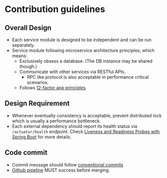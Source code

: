 # Contribution guidelines

## Overall Design

* Each service module is designed to be independent and can be run separately.
* Service module following microservice architecture principles, which means:
  * Exclusively obsess a database. (The DB instance may be shared though.)
  * Communicate with other services via RESTful APIs.
    * RPC like protocol is also acceptable in performance critical scenarios.
  * Follows [12-factor app principles](https://12factor.net/).

## Design Requirement

* Whenever eventually consistency is acceptable, prevent distributed lock which is usually a performance bottleneck.
* Each external dependency should report its health status via `/actuator/health` endpoint. 
  Check [Liveness and Readiness Probes with Spring Boot](https://spring.io/blog/2020/03/25/liveness-and-readiness-probes-with-spring-boot) for more details.

## Code commit

* Commit message should follow [conventional commits](https://www.conventionalcommits.org/en/v1.0.0/)
* [Github pipeline](https://github.com/hugogu/rt-balance/actions) MUST success before merging.


